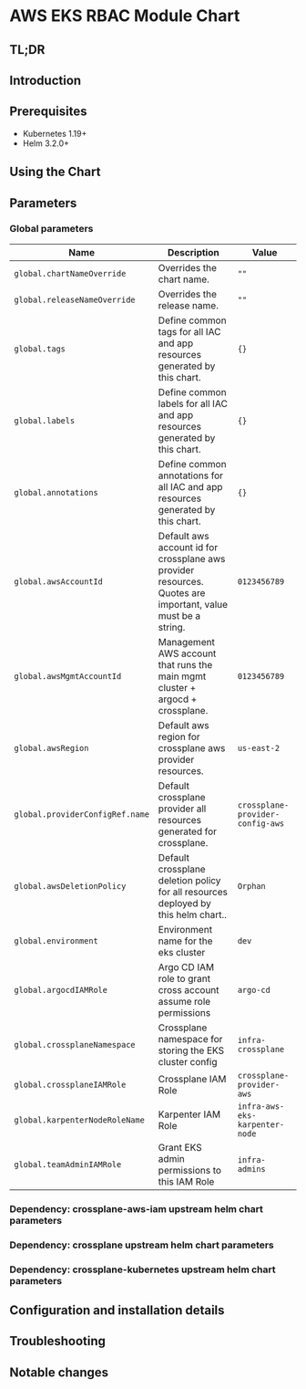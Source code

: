 # AWS EKS RBAC Module Chart

## TL;DR

## Introduction

## Prerequisites

- Kubernetes 1.19+
- Helm 3.2.0+

## Using the Chart

## Parameters

### Global parameters

| Name                            | Description                                                                                                 | Value                            |
| ------------------------------- | ----------------------------------------------------------------------------------------------------------- | -------------------------------- |
| `global.chartNameOverride`      | Overrides the chart name.                                                                                   | `""`                             |
| `global.releaseNameOverride`    | Overrides the release name.                                                                                 | `""`                             |
| `global.tags`                   | Define common tags for all IAC and app resources generated by this chart.                                   | `{}`                             |
| `global.labels`                 | Define common labels for all IAC and app resources generated by this chart.                                 | `{}`                             |
| `global.annotations`            | Define common annotations for all IAC and app resources generated by this chart.                            | `{}`                             |
| `global.awsAccountId`           | Default aws account id for crossplane aws provider resources. Quotes are important, value must be a string. | `0123456789`                     |
| `global.awsMgmtAccountId`       | Management AWS account that runs the main mgmt cluster + argocd + crossplane.                               | `0123456789`                     |
| `global.awsRegion`              | Default aws region for crossplane aws provider resources.                                                   | `us-east-2`                      |
| `global.providerConfigRef.name` | Default crossplane provider all resources generated for crossplane.                                         | `crossplane-provider-config-aws` |
| `global.awsDeletionPolicy`      | Default crossplane deletion policy for all resources deployed by this helm chart..                          | `Orphan`                         |
| `global.environment`            | Environment name for the eks cluster                                                                        | `dev`                            |
| `global.argocdIAMRole`          | Argo CD IAM role to grant cross account assume role permissions                                             | `argo-cd`                        |
| `global.crossplaneNamespace`    | Crossplane namespace for storing the EKS cluster config                                                     | `infra-crossplane`               |
| `global.crossplaneIAMRole`      | Crossplane IAM Role                                                                                         | `crossplane-provider-aws`        |
| `global.karpenterNodeRoleName`  | Karpenter IAM Role                                                                                          | `infra-aws-eks-karpenter-node`   |
| `global.teamAdminIAMRole`       | Grant EKS admin permissions to this IAM Role                                                                | `infra-admins`                   |


### Dependency: crossplane-aws-iam upstream helm chart parameters




### Dependency: crossplane upstream helm chart parameters




### Dependency: crossplane-kubernetes upstream helm chart parameters





## Configuration and installation details


## Troubleshooting


## Notable changes

